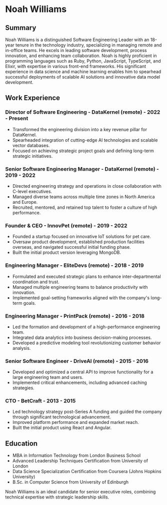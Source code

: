 # Noah Williams

## Summary
Noah Williams is a distinguished Software Engineering Leader with an 18-year tenure in the technology industry, specializing in managing remote and in-office teams. He excels in leading software development, process innovation, and enhancing team collaboration. Noah is highly proficient in programming languages such as Ruby, Python, JavaScript, TypeScript, and Elixir, with expertise in various front-end frameworks. His significant experience in data science and machine learning enables him to spearhead successful deployments of scalable AI solutions and innovative data model development.

## Work Experience

### Director of Software Engineering - DataKernel (remote) - 2022 - Present
- Transformed the engineering division into a key revenue pillar for DataKernel.
- Spearheaded integration of cutting-edge AI technologies and scalable vector databases.
- Focused on achieving strategic project goals and defining long-term strategic initiatives.

### Senior Software Engineering Manager - DataKernel (remote) - 2019 - 2022
- Directed engineering strategy and operations in close collaboration with C-level executives.
- Managed diverse teams across multiple time zones in North America and Europe.
- Recruited, mentored, and retained top talent to foster a culture of high performance.

### Founder & CEO - InnovPet (remote) - 2019 - 2022
- Founded a startup focused on innovative IoT solutions for pet care.
- Oversaw product development, established production facilities overseas, and navigated successful initial funding phase.
- Built the initial product version leveraging MongoDB.

### Engineering Manager - EliteDevs (remote) - 2018 - 2019
- Formulated and executed strategic plans to enhance inter-departmental coordination and trust.
- Managed multiple engineering teams to balance productivity with innovation.
- Implemented goal-setting frameworks aligned with the company's long-term goals.

### Engineering Manager - PrintPack (remote) - 2016 - 2018
- Led the formation and development of a high-performance engineering team.
- Integrated data analytics into business decision-making processes.
- Developed a predictive modeling tool revolutionizing customer behavior analysis.

### Senior Software Engineer - DriveAI (remote) - 2015 - 2016
- Developed and optimized a central API to improve functionality for a large engineering team and users.
- Implemented critical enhancements, including advanced caching strategies.

### CTO - BetCraft - 2013 - 2015
- Led technology strategy post-Series A funding and guided the company through significant technological advancement.
- Improved platform performance and expanded market reach.
- Built the initial product using React and Angular.

## Education
- MBA in Information Technology from London Business School
- Advanced Leadership Techniques Certification from University of London
- Data Science Specialization Certification from Coursera (Johns Hopkins University)
- B.Sc. in Computer Science from University of Edinburgh

Noah Williams is an ideal candidate for senior executive roles, combining technical expertise with strategic leadership skills.